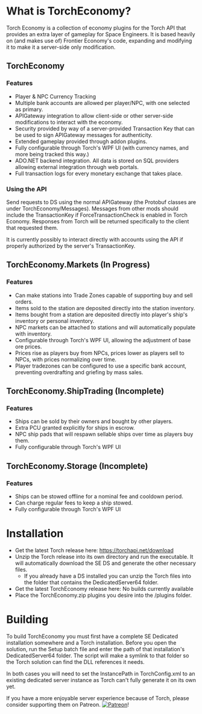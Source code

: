 # What is TorchEconomy?
Torch Economy is a collection of economy plugins for the Torch API that provides an extra layer of gameplay for Space Engineers. It is based heavily on (and makes use of) 
Frontier Economy's code, expanding and modifying it to make it a server-side only modification.


## TorchEconomy

### Features
* Player & NPC Currency Tracking
* Multiple bank accounts are allowed per player/NPC, with one selected as primary.
* APIGateway integration to allow client-side or other server-side modifications to interact with the economy.
* Security provided by way of a server-provided Transaction Key that can be used to sign APIGateway messages for authenticity.
* Extended gameplay provided through addon plugins.
* Fully configurable through Torch's WPF UI (with currency names, and more being tracked this way.)
* ADO.NET backend integration. All data is stored on SQL providers allowing external integration through web portals.
* Full transaction logs for every monetary exchange that takes place.

### Using the API
Send requests to DS using the normal APIGateway (the Protobuf classes are under TorchEconomy/Messages). Messages from other mods should include the TransactionKey if ForceTransactionCheck is enabled in Torch Economy. Responses from Torch will be returned specifically to the client that requested them.

It is currently possibly to interact directly with accounts using the API if properly authorized by the server's TransactionKey.

## TorchEconomy.Markets (In Progress)

### Features
* Can make stations into Trade Zones capable of supporting buy and sell orders.
* Items sold to the station are deposited directly into the station inventory.
* Items bought from a station are deposited directly into player's ship's inventory or personal inventory.
* NPC markets can be attached to stations and will automatically populate with inventory.
* Configurable through Torch's WPF UI, allowing the adjustment of base ore prices.
* Prices rise as players buy from NPCs, prices lower as players sell to NPCs, with prices normalizing over time.
* Player tradezones can be configured to use a specific bank account, preventing overdrafting and griefing by mass sales.

## TorchEconomy.ShipTrading (Incomplete)

### Features
* Ships can be sold by their owners and bought by other players.
* Extra PCU granted explicitly for ships in escrow.
* NPC ship pads that will respawn sellable ships over time as players buy them.
* Fully configurable through Torch's WPF UI

## TorchEconomy.Storage (Incomplete)

### Features
* Ships can be stowed offline for a nominal fee and cooldown period.
* Can charge regular fees to keep a ship stowed.
* Fully configurable through Torch's WPF UI

# Installation

* Get the latest Torch release here: https://torchapi.net/download
* Unzip the Torch release into its own directory and run the executable. It will automatically download the SE DS and generate the other necessary files.
  - If you already have a DS installed you can unzip the Torch files into the folder that contains the DedicatedServer64 folder.
* Get the latest TorchEconomy release here: No builds currently available
* Place the TorchEconomy.zip plugins you desire into the /plugins folder.

# Building
To build TorchEconomy you must first have a complete SE Dedicated installation somewhere and a Torch installation. Before you open the solution, run the Setup batch file and enter the path of that installation's DedicatedServer64 folder. The script will make a symlink to that folder so the Torch solution can find the DLL references it needs.

In both cases you will need to set the InstancePath in TorchConfig.xml to an existing dedicated server instance as Torch can't fully generate it on its own yet.

If you have a more enjoyable server experience because of Torch, please consider supporting them on Patreon.
[![Patreon](http://i.imgur.com/VzzIMgn.png)](https://www.patreon.com/bePatron?u=847269)!
